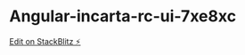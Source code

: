 # Angular-incarta-rc-ui-7xe8xc

[Edit on StackBlitz ⚡️](https://stackblitz.com/edit/incarta-rc-ui-7xe8xc)